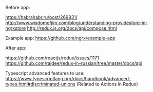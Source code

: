
Before app:

https://habrahabr.ru/post/269831/
http://www.wisdomofjim.com/blog/understanding-providestore-in-ngrxstore
http://redux.js.org/docs/api/compose.html


Example app: https://github.com/ngrx/example-app


After app: 

https://github.com/reactjs/redux/issues/1171
https://github.com/rajdee/redux-in-russian/tree/master/docs/api


Typescript advanced features to use:
https://www.typescriptlang.org/docs/handbook/advanced-types.html#discriminated-unions (Related to Actions in Redux)
